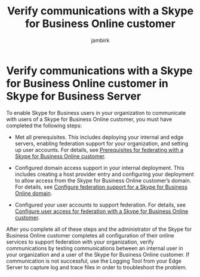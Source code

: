 ﻿---
title: 'Verify communications with a Skype for Business Online customer'
ms:assetid: c8287b15-e1bb-4b26-8354-0ec90b2fcfe7
ms:mtpsurl: https://technet.microsoft.com/en-us/library/Hh202189(v=OCS.15)
ms:contentKeyID: 48185378
mtps_version: v=OCS.15
ms.author: jambirk
author: jambirk
manager: serdars
ms.audience: ITPro
ms.topic: article
ms.prod: skype-for-business-itpro
localization_priority: Normal
description: ""
---


# Verify communications with a Skype for Business Online customer in Skype for Business Server

To enable Skype for Business users in your organization to communicate with users of a Skype for Business Online customer, you must have completed the following steps:

  - Met all prerequisites. This includes deploying your internal and edge servers, enabling federation support for your organization, and setting up user accounts. For details, see [Prerequisites for federating with a Skype for Business Online customer](prerequisites-for-federating.md).

  - Configured domain access support in your internal deployment. This includes creating a host provider entry and configuring your deployment to allow access from the Skype for Business Online customer’s domain. For details, see [Configure federation support for a Skype for Business Online domain](configure-federation-support-for-domain.md).

  - Configured your user accounts to support federation. For details, see [Configure user access for federation with a Skype for Business Online customer](configure-user-access-for-federation.md).

After you complete all of these steps and the administrator of the Skype for Business Online customer completes all configuration of their online services to support federation with your organization, verify communications by testing communications between an internal user in your organization and a user of the Skype for Business Online customer. If communication is not successful, use the Logging Tool from your Edge Server to capture log and trace files in order to troubleshoot the problem. 

